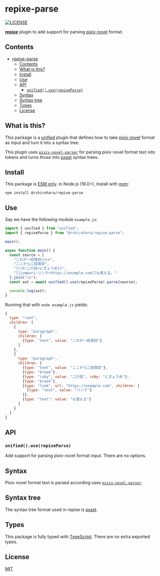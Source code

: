 # repixe-parse

[![LICENSE][license-badge]][license]

[**repixe**][repixe] plugin to add support for parsing [pixiv novel][pixiv-novel] format.

## Contents

- [repixe-parse](#repixe-parse)
  - [Contents](#contents)
  - [What is this?](#what-is-this)
  - [Install](#install)
  - [Use](#use)
  - [API](#api)
    - [`unified().use(repixeParse)`](#unifieduserepixeparse)
  - [Syntax](#syntax)
  - [Syntax tree](#syntax-tree)
  - [Types](#types)
  - [License](#license)

## What is this?

This package is a [unified][] plugin that defines how to take [pixiv novel][pixiv-novel] format
as input and turn it into a syntax tree.

This plugin uses [`pixiv-novel-parser`][pixiv-novel-parser]
for parsing pixiv novel format text into tokens
and turns those into [pxast][] syntax trees.

## Install

This package is [ESM only](https://gist.github.com/sindresorhus/a39789f98801d908bbc7ff3ecc99d99c).
in Node.js (18.0+), Install with [npm][]:

```shell
npm install @rshirohara/repixe-parse
```

## Use

Say we have the following module `example.js`:

```js
import { unified } from "unified";
import { repixeParse } from "@rshirohara/repixe-parse";

main();

async function main() {
  const source = [
    "これが一段落目\n\n",
    "ここから二段落目",
    "[[rb:二行目>にぎょうめ]]",
    "[[jumpuri:リンク>https://example.com]]も使える。"
  ].join("\n");
  const ast = await unified().use(repixeParse).parse(source);

  console.log(ast);
}
```

Running that with `node example.js` yields:

```js
{
  type: "root",
  children: [
    {
      type: "paragraph",
      children: [
        {type: "text", value: "これが一段落目"}
      ]
    },
    {
      type: "paragraph",
      children: [
        {type: "text", value: "ここから二段落目"},
        {type: "break"},
        {type: "ruby", value: "二行目", ruby: "にぎょうめ"},
        {type: "break"},
        {type: "link", url: "https://example.com", children: [
          {type: "text", value: "リンク"}
        ]},
        {type: "text": value: "も使える"}
      ]
    }
  ]
}
```

## API

### `unified().use(repixeParse)`

Add support for parsing pixiv novel format input.
There are no options.

## Syntax

Pixiv novel format text is parsed according uses [`pixiv-novel-parser`][pixiv-novel-parser].

## Syntax tree

The syntax tree format used in repixe is [pxast][].

## Types

This package is fully typed with [TypeScript][].
There are no extra exported types.

## License

[MIT][license]

<!-- Link Definitions -->

[license-badge]: https://img.shields.io/github/license/RShirohara/unified-webnovel
[license]: ./LICENSE.md
[npm]: https://docs.npmjs.com/cli/install
[pixiv-novel-parser]: https://github.com/pixiv/pixiv-novel-parser
[pixiv-novel]: https://www.pixiv.net/novel
[pxast]: ../pxast
[repixe]: ../repixe
[typescript]: https://www.typescriptlang.org
[unified]: https://github.com/unifiedjs/unified
